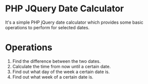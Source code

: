 # PHP JQuery Date Calculator

It's a simple PHP jQuery date calculator which provides some basic operations to perform for selected dates.

# Operations
1. Find the difference between the two dates.
2. Calculate the time from now until a certain date.
3. Find out what day of the week a certain date is.
4. Find out what week of a certain date is.
